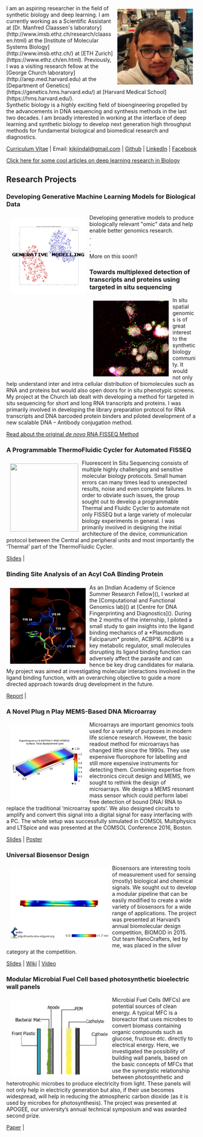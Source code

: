 <img vspace="10" hspace="10" align="right" width="200" height="200" src="/images/kunal.jpg">
I am an aspiring researcher in the field of synthetic biology and deep learning. I am currently working as a Scientific Assistant at [Dr. Manfred Claassen's laboratory](http://www.imsb.ethz.ch/research/claassen.html) at the [Institute of Molecular Systems Biology](http://www.imsb.ethz.ch/) at [ETH Zurich](https://www.ethz.ch/en.html). Previously, I was a visiting research fellow at the [George Church laboratory](http://arep.med.harvard.edu) at the [Department of Genetics](https://genetics.hms.harvard.edu/) at [Harvard Medical School](https://hms.harvard.edu/). <br/>
Synthetic biology is a highly exciting field of bioengineering propelled by the advancements in DNA sequencing and synthesis methods in the last two decades. I am broadly interested in working at the interface of deep learning and synthetic biology to develop next generation high throughput methods for fundamental biological and biomedical research and diagnostics.

[Curriculum Vitae](/docs/cv_2017.pdf) | Email: <kjkjindal@gmail.com> | [Github](https://github.com/kjkjindal/) | [LinkedIn](https://www.linkedin.com/in/kjindal24/) | [Facebook](https://www.facebook.com/kunal.jindal.33)

[Click here for some cool articles on deep learning research in Biology](https://github.com/gokceneraslan/awesome-deepbio)


## Research Projects
### Developing Generative Machine Learning Models for Biological Data
<img vspace="10" hspace="10" align="left" width="200" height="200" src="/images/giphy.gif">
Developing generative models to produce biologically relevant "omic" data and help enable better genomics research. <br/>
.<br/>
.<br/>
.<br/>
More on this soon!!



### Towards multiplexed detection of transcripts and proteins using targeted in situ sequencing
<img vspace="10" hspace="10" align="left" width="200" height="200" src="/images/fisseq.png">
In situ spatial genomics is of great interest to the synthetic biology community. It would not only help understand inter and intra cellular distribution of biomolecules such as RNA and proteins but would also open doors for in situ phenotypic screens. My project at the Church lab dealt with developing a method for targeted in situ sequencing for short and long RNA transcripts and proteins. I was primarily involved in developing the library preparation protocol for RNA transcripts and DNA barcoded protein binders and piloted development of a new scalable DNA – Antibody conjugation method.

[Read about the original *de novo* RNA FISSEQ Method](https://en.wikipedia.org/wiki/Fluorescent_in_situ_sequencing)


### A Programmable ThermoFluidic Cycler for Automated FISSEQ
<img vspace="10" hspace="10" align="left" width="180" height="180" src="/images/tfu.png">
Fluorescent In Situ Sequencing consists of multiple highly challenging and sensitive molecular biology protocols. Small human errors can many times lead to unexpected results, noise and even complete failures. In order to obviate such issues, the group sought out to develop a programmable Thermal and Fluidic Cycler to automate not only FISSEQ but a large variety of molecular biology experiments in general. I was primarily involved in designing the initial architecture of the device, communication protocol between the Central and peripheral units and most importantly the ‘Thermal’ part of the ThermoFluidic Cycler.

[Slides](/docs/tfu.pdf) |

### Binding Site Analysis of an Acyl CoA Binding Protein
<img vspace="10" hspace="10" align="left" width="200" height="200" src="/images/cdfd.png">
As an [Indian Academy of Science Summer Research Fellow](), I worked at the [Computational and Functional Genomics lab]() at [Centre for DNA Fingerprinting and Diagnostics](). During the 2 months of the internship, I piloted a small study to gain insights into the ligand binding mechanics of a *Plasmodium Falciparum* protein, ACBP16. ACBP16 is a key metabolic regulator, small molecules disrupting its ligand binding function can adversely affect the parasite and can hence be key drug candidates for malaria. My project was aimed at investigating molecular interactions involved in the ligand binding function, with an overarching objective to guide a more directed approach towards drug development in the future.

[Report](/docs/report_CDFD.pdf) |

### A Novel Plug n Play MEMS-Based DNA Microarray
<img vspace="10" hspace="10" align="left" width="200" height="200" src="/images/MEMS.png">
Microarrays are important genomics tools used for a variety of purposes in modern life science research. However, the basic readout method for microarrays has changed little since the 1990s. They use expensive fluorophore for labelling and still more expensive instruments for detecting them. Combining expertise from electronics circuit design and MEMS, we sought to rethink the design of microarrays. We design a MEMS resonant mass sensor which could perform label free detection of bound DNA/ RNA to replace the traditional ‘microarray spots’. We also designed circuits to amplify and convert this signal into a digital signal for easy interfacing with a PC. The whole setup was successfully simulated in COMSOL Multiphysics and LTSpice and was presented at the COMSOL Conference 2016, Boston.

[Slides](/docs/pdf_mems.pdf) | [Poster](/docs/poster_mems.pdf)

### Universal Biosensor Design
<img vspace="10" hspace="10" align="left" width="260" height="185" src="/images/image39.gif">
Biosensors are interesting tools of measurement used for sensing (mostly) biological and chemical signals. We sought out to develop a modular pipeline that can be easily modified to create a wide variety of biosensors for a wide range of applications. The project was presented at Harvard’s annual biomolecular design competition, BIOMOD in 2015. Out team NanoCrafters, led by me, was placed in the silver category at the competition. 

[Slides](/docs/pdf_biomod.pdf) | [Wiki](https://nanocraftersbits.github.io/) | [Video](https://www.youtube.com/watch?v=tsI8-NE1HYg)

    
        
        
### Modular Microbial Fuel Cell based photosynthetic bioelectric wall panels
<img vspace="10" hspace="10" align="left" width="260" height="200" src="/images/mfc.png">
Microbial Fuel Cells (MFCs) are potential sources of clean energy. A typical MFC is a bioreactor that uses microbes to convert biomass containing organic compounds such as glucose, fructose etc. directly to electrical energy. Here, we investigated the possibility of building wall panels, based on the basic concepts of MFCs that use the synergistic relationship between photosynthetic and heterotrophic microbes to produce electricity from light. These panels will not only help in electricity generation but also, if their use becomes widespread, will help in reducing the atmospheric carbon dioxide (as it is used by microbes for photosynthesis). The project was presented at APOGEE, our university’s annual technical symposium and was awarded second prize.

[Paper](/docs/paper_mfc.pdf) |


